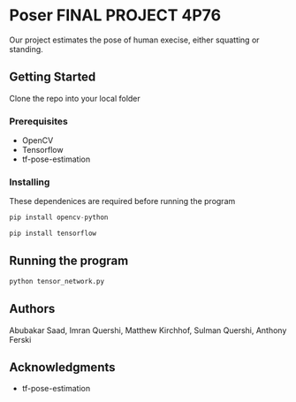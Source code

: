 # Poser FINAL PROJECT 4P76 

Our project estimates the pose of human execise, either squatting or standing. 

## Getting Started

Clone the repo into your local folder

### Prerequisites

- OpenCV
- Tensorflow
- tf-pose-estimation

### Installing

These dependenices are required before running the program

```python
pip install opencv-python
```

```python
pip install tensorflow
```


## Running the program

```python
python tensor_network.py
```


## Authors
Abubakar Saad, Imran Quershi, Matthew Kirchhof, Sulman Quershi, Anthony Ferski


## Acknowledgments

* tf-pose-estimation
